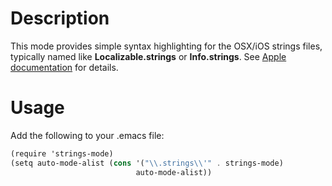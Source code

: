 Description
===============

This mode provides simple syntax highlighting for the OSX/iOS strings files, typically named like **Localizable.strings** or **Info.strings**. See [Apple documentation](https://developer.apple.com/library/mac/documentation/cocoa/conceptual/loadingresources/Strings/Strings.html) for details.

Usage
=====

Add the following to your .emacs file:

```scheme
(require 'strings-mode)
(setq auto-mode-alist (cons '("\\.strings\\'" . strings-mode)
                            auto-mode-alist))
```

